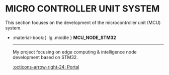 # MICRO CONTROLLER UNIT SYSTEM 

This section focuses on the development of the microcontroller unit (MCU) system.

<div class="grid cards" markdown>

-   :material-book:{ .lg .middle } __MCU_NODE_STM32__

    ---

    My project focusing on edge computing & intelligence node development based on STM32.


    [:octicons-arrow-right-24: <a href="https://shuaiwen-cui.github.io/MCU_NODE_STM32/" target="_blank"> Portal </a>](#)

</div>